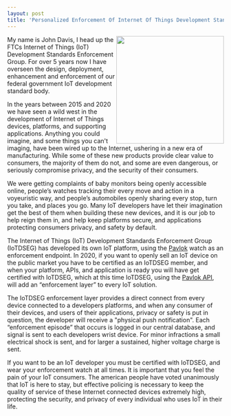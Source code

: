 ```yaml
---
layout: post
title: 'Personalized Enforcement Of Internet Of Things Development Standards'
---
```

<p><a href="http://pavlok.com/"><img src="http://kinlane-productions.s3.amazonaws.com/api-evangelist-site/blog/pavlok-iot.png" alt="" width="250" align="right" /></a></p>
<p>My name is John Davis, I head up the FTCs Internet of Things (IoT) Development Standards Enforcement Group. For over 5 years now I have overseen the design, deployment, enhancement and enforcement of our federal government IoT development standard body.</p>
<p>In the years between 2015 and 2020 we have seen a wild west in the development of Internet of Things devices, platforms, and supporting applications. Anything you could imagine, and some things you can't imaging, have been wired up to the Internet, ushering in a new era of manufacturing. While some of these new products provide clear value to consumers, the majority of them do not, and some are even dangerous, or seriously compromise privacy, and the security of their consumers.</p>
<p>We were getting complaints of baby monitors being openly accessible online, people&rsquo;s watches tracking their every move and action in a voyeuristic way, and people&rsquo;s automobiles openly sharing every stop, turn you take, and places you go. Many IoT developers have let their imagination get the best of them when building these new devices, and it is our job to help reign them in, and help keep platforms secure, and applications protecting consumers privacy, and safety by default.</p>
<p>The Internet of Things (IoT) Development Standards Enforcement Group (IoTDSEG) has developed its own IoT platform, using the <a href="http://pavlok.com/">Pavlok</a> watch as an enforcement endpoint. In 2020, if you want to openly sell an IoT device on the public market you have to be certified as an IoTDSEG member, and when your platform, APIs, and application is ready you will have get certified with IoTDSEG, which at this time IoTDSEG, using&nbsp;the <a href="http://pavlok.com/">Pavlok API</a>, will&nbsp;add an &ldquo;enforcement layer&rdquo; to every IoT solution.</p>
<p>The IoTDSEG enforcement layer provides a direct connect from every device connected to a developers platforms, and when any consumer of their devices, and users of their applications, privacy or safety is put in question, the developer will receive a "physical push notification". Each &ldquo;enforcement episode&rdquo; that occurs is logged in our central database, and signal is sent to each developers wrist device. For minor infractions a small electrical shock is sent, and for larger a sustained, higher voltage charge is sent.</p>
<p>If you want to be an IoT developer you must be certified with IoTDSEG, and wear your enforcement watch at all times. It is important that you feel the pain of your IoT consumers. The american people have voted unanimously that IoT is here to stay, but effective policing is necessary to keep the quality of service of these Internet connected devices extremely high, protecting the security, and privacy of every individual who uses IoT in their life.</p>